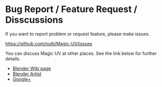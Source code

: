 # Bug Report / Feature Request / Disscussions

If you want to report problem or request feature, please make issues.

https://github.com/nutti/Magic-UV/issues

You can discuss Magic UV at other places.
See the link below for further details.

* [Blender Wiki page](https://en.blender.org/index.php/Extensions:2.6/Py/Scripts/UV/Magic_UV)
* [Blender Artist](https://blenderartists.org/t/magic-uv/1134694)
* [Google+](https://plus.google.com/100058529622539760372/posts/82eS2tGE6Nc)
